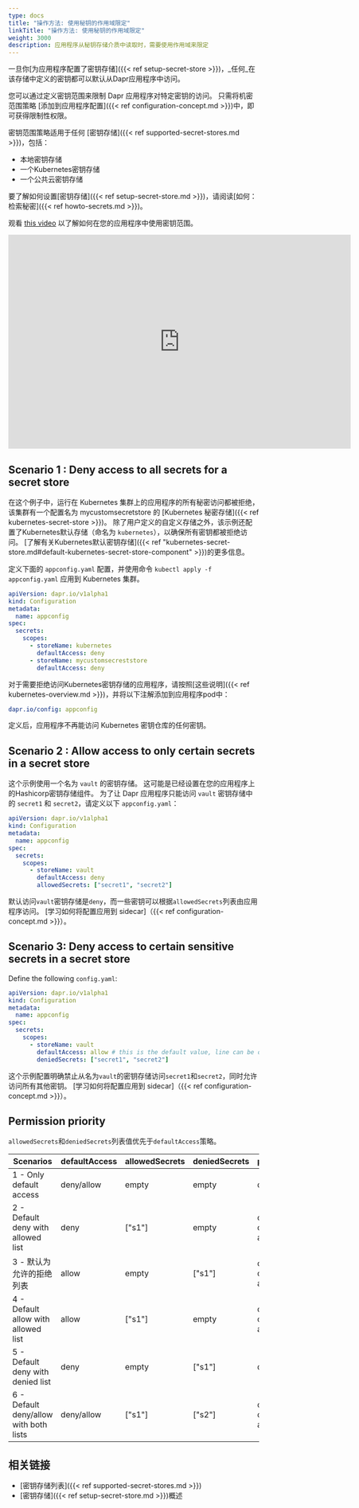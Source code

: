 ```yaml
---
type: docs
title: "操作方法: 使用秘钥的作用域限定"
linkTitle: "操作方法: 使用秘钥的作用域限定"
weight: 3000
description: 应用程序从秘钥存储介质中读取时，需要使用作用域来限定
---
```


一旦你[为应用程序配置了密钥存储]({{< ref setup-secret-store >}})，_任何_在该存储中定义的密钥都可以默认从Dapr应用程序中访问。

您可以通过定义密钥范围来限制 Dapr 应用程序对特定密钥的访问。 只需将机密范围策略 [添加到应用程序配置]({{< ref configuration-concept.md >}})中，即可获得限制性权限。

密钥范围策略适用于任何 [密钥存储]({{< ref supported-secret-stores.md >}})，包括：

- 本地密钥存储
- 一个Kubernetes密钥存储
- 一个公共云密钥存储

要了解如何设置[密钥存储]({{< ref setup-secret-store.md >}})，请阅读[如何：检索秘密]({{< ref howto-secrets.md >}})。

观看 [this video](https://youtu.be/j99RN_nxExA?start=2272) 以了解如何在您的应用程序中使用密钥范围。

<div class="embed-responsive embed-responsive-16by9">
<iframe width="688" height="430" src="https://www.youtube-nocookie.com/embed/j99RN_nxExA?start=2272" frameborder="0" allow="accelerometer; autoplay; clipboard-write; encrypted-media; gyroscope; picture-in-picture" allowfullscreen></iframe>
</div>

## Scenario 1 : Deny access to all secrets for a secret store

在这个例子中，运行在 Kubernetes 集群上的应用程序的所有秘密访问都被拒绝，该集群有一个配置名为 mycustomsecretstore 的 [Kubernetes 秘密存储]({{< ref kubernetes-secret-store >}})。 除了用户定义的自定义存储之外，该示例还配置了Kubernetes默认存储（命名为 `kubernetes`），以确保所有密钥都被拒绝访问。 [了解有关Kubernetes默认密钥存储]({{< ref "kubernetes-secret-store.md#default-kubernetes-secret-store-component" >}})的更多信息。

定义下面的 `appconfig.yaml` 配置，并使用命令 `kubectl apply -f appconfig.yaml` 应用到 Kubernetes 集群。

```yaml
apiVersion: dapr.io/v1alpha1
kind: Configuration
metadata:
  name: appconfig
spec:
  secrets:
    scopes:
      - storeName: kubernetes
        defaultAccess: deny
      - storeName: mycustomsecreststore
        defaultAccess: deny
```

对于需要拒绝访问Kubernetes密钥存储的应用程序，请按照[这些说明]({{< ref kubernetes-overview\.md >}})，并将以下注解添加到应用程序pod中：

```yaml
dapr.io/config: appconfig
```

定义后，应用程序不再能访问 Kubernetes 密钥仓库的任何密钥。

## Scenario 2 : Allow access to only certain secrets in a secret store

这个示例使用一个名为 `vault` 的密钥存储。 这可能是已经设置在您的应用程序上的Hashicorp密钥存储组件。 为了让 Dapr 应用程序只能访问 `vault` 密钥存储中的 `secret1` 和 `secret2`，请定义以下 `appconfig.yaml`：

```yaml
apiVersion: dapr.io/v1alpha1
kind: Configuration
metadata:
  name: appconfig
spec:
  secrets:
    scopes:
      - storeName: vault
        defaultAccess: deny
        allowedSecrets: ["secret1", "secret2"]
```

默认访问`vault`密钥存储是`deny`，而一些密钥可以根据`allowedSecrets`列表由应用程序访问。 [学习如何将配置应用到 sidecar]（{{< ref configuration-concept.md >}}）。

## Scenario 3: Deny access to certain sensitive secrets in a secret store

Define the following `config.yaml`:

```yaml
apiVersion: dapr.io/v1alpha1
kind: Configuration
metadata:
  name: appconfig
spec:
  secrets:
    scopes:
      - storeName: vault
        defaultAccess: allow # this is the default value, line can be omitted
        deniedSecrets: ["secret1", "secret2"]
```

这个示例配置明确禁止从名为`vault`的密钥存储访问`secret1`和`secret2`，同时允许访问所有其他密钥。 [学习如何将配置应用到 sidecar]（{{< ref configuration-concept.md >}}）。

## Permission priority

`allowedSecrets`和`deniedSecrets`列表值优先于`defaultAccess`策略。

| Scenarios                              | defaultAccess | allowedSecrets                                             | deniedSecrets                                              | permission                   |
| -------------------------------------- | ------------- | ---------------------------------------------------------- | ---------------------------------------------------------- | ---------------------------- |
| 1 - Only default access                | deny/allow    | empty                                                      | empty                                                      | deny/allow                   |
| 2 - Default deny with allowed list     | deny          | ["s1"] | empty                                                      | only "s1" can be accessed    |
| 3 - 默认为允许的拒绝列表                         | allow         | empty                                                      | ["s1"] | only "s1" cannot be accessed |
| 4 - Default allow with allowed list    | allow         | ["s1"] | empty                                                      | only "s1" can be accessed    |
| 5 - Default deny with denied list      | deny          | empty                                                      | ["s1"] | deny                         |
| 6 - Default deny/allow with both lists | deny/allow    | ["s1"] | ["s2"] | only "s1" can be accessed    |

## 相关链接

- [密钥存储列表]({{< ref supported-secret-stores.md >}})
- [密钥存储]({{< ref setup-secret-store.md >}})概述
